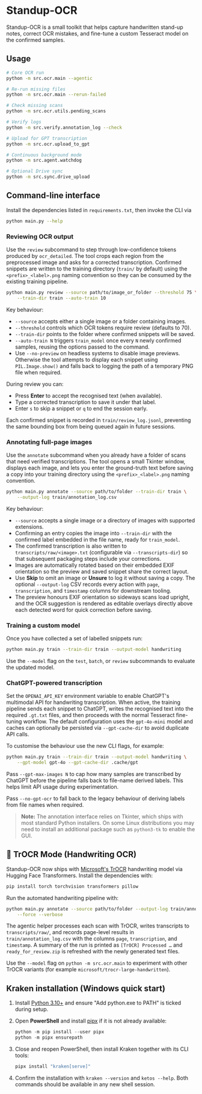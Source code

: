 # Standup-OCR

Standup-OCR is a small toolkit that helps capture handwritten stand-up notes,
correct OCR mistakes, and fine-tune a custom Tesseract model on the confirmed
samples.

## Usage

```bash
# Core OCR run
python -m src.ocr.main --agentic

# Re-run missing files
python -m src.ocr.main --rerun-failed

# Check missing scans
python -m src.ocr.utils.pending_scans

# Verify logs
python -m src.verify.annotation_log --check

# Upload for GPT transcription
python -m src.ocr.upload_to_gpt

# Continuous background mode
python -m src.agent.watchdog

# Optional Drive sync
python -m src.sync.drive_upload
```

## Command-line interface

Install the dependencies listed in `requirements.txt`, then invoke the CLI via

```bash
python main.py --help
```

### Reviewing OCR output

Use the `review` subcommand to step through low-confidence tokens produced by
`ocr_detailed`. The tool crops each region from the preprocessed image and asks
for a corrected transcription. Confirmed snippets are written to the training
directory (`train/` by default) using the `<prefix>_<label>.png` naming
convention so they can be consumed by the existing training pipeline.

```bash
python main.py review --source path/to/image_or_folder --threshold 75 \
    --train-dir train --auto-train 10
```

Key behaviour:

* `--source` accepts either a single image or a folder containing images.
* `--threshold` controls which OCR tokens require review (defaults to 70).
* `--train-dir` points to the folder where confirmed snippets will be saved.
* `--auto-train N` triggers `train_model` once every `N` newly confirmed
  samples, reusing the options passed to the command.
* Use `--no-preview` on headless systems to disable image previews. Otherwise
  the tool attempts to display each snippet using `PIL.Image.show()` and falls
  back to logging the path of a temporary PNG file when required.

During review you can:

* Press **Enter** to accept the recognised text (when available).
* Type a corrected transcription to save it under that label.
* Enter `s` to skip a snippet or `q` to end the session early.

Each confirmed snippet is recorded in `train/review_log.jsonl`, preventing the
same bounding box from being queued again in future sessions.

### Annotating full-page images

Use the `annotate` subcommand when you already have a folder of scans that need
verified transcriptions. The tool opens a small Tkinter window, displays each
image, and lets you enter the ground-truth text before saving a copy into your
training directory using the `<prefix>_<label>.png` naming convention.

```bash
python main.py annotate --source path/to/folder --train-dir train \
    --output-log train/annotation_log.csv
```

Key behaviour:

* `--source` accepts a single image or a directory of images with supported
  extensions.
* Confirming an entry copies the image into `--train-dir` with the confirmed
  label embedded in the file name, ready for `train_model`.
* The confirmed transcription is also written to
  ``transcripts/raw/<image>.txt`` (configurable via ``--transcripts-dir``) so
  that subsequent packaging steps include your corrections.
* Images are automatically rotated based on their embedded EXIF orientation so
  the preview and saved snippet share the correct layout.
* Use **Skip** to omit an image or **Unsure** to log it without saving a copy.
  The optional `--output-log` CSV records every action with `page`,
  `transcription`, and `timestamp` columns for downstream tooling.
* The preview honours EXIF orientation so sideways scans load upright, and the
  OCR suggestion is rendered as editable overlays directly above each detected
  word for quick correction before saving.

### Training a custom model

Once you have collected a set of labelled snippets run:

```bash
python main.py train --train-dir train --output-model handwriting
```

Use the `--model` flag on the `test`, `batch`, or `review` subcommands to
evaluate the updated model.

### ChatGPT-powered transcription

Set the `OPENAI_API_KEY` environment variable to enable ChatGPT's multimodal
API for handwriting transcription. When active, the training pipeline sends
each snippet to ChatGPT, writes the recognised text into the required
`.gt.txt` files, and then proceeds with the normal Tesseract fine-tuning
workflow. The default configuration uses the `gpt-4o-mini` model and caches can
optionally be persisted via `--gpt-cache-dir` to avoid duplicate API calls.

To customise the behaviour use the new CLI flags, for example:

```bash
python main.py train --train-dir train --output-model handwriting \
    --gpt-model gpt-4o --gpt-cache-dir .cache/gpt
```

Pass `--gpt-max-images N` to cap how many samples are transcribed by ChatGPT
before the pipeline falls back to file-name derived labels. This helps limit API
usage during experimentation.

Pass `--no-gpt-ocr` to fall back to the legacy behaviour of deriving labels from
file names when required.

> **Note:** The annotation interface relies on Tkinter, which ships with most
> standard Python installers. On some Linux distributions you may need to
> install an additional package such as `python3-tk` to enable the GUI.

## 🧠 TrOCR Mode (Handwriting OCR)

Standup-OCR now ships with [Microsoft's TrOCR](https://huggingface.co/microsoft)
handwriting model via Hugging Face Transformers. Install the dependencies with:

```bash
pip install torch torchvision transformers pillow
```

Run the automated handwriting pipeline with:

```bash
python main.py annotate --source path/to/folder --output-log train/annotation_log.csv \
    --force --verbose
```

The agentic helper processes each scan with TrOCR, writes transcripts to
`transcripts/raw/`, and records page-level results in `train/annotation_log.csv`
with the columns `page`, `transcription`, and `timestamp`. A summary of the run
is printed as `[TrOCR] Processed …` and `ready_for_review.zip` is refreshed with
the newly generated text files.

Use the `--model` flag on `python -m src.ocr.main` to experiment with other
TrOCR variants (for example `microsoft/trocr-large-handwritten`).

## Kraken installation (Windows quick start)

1. Install [Python 3.10+](https://www.python.org/downloads/windows/) and ensure "Add python.exe to PATH" is ticked during setup.
2. Open **PowerShell** and install [pipx](https://pypa.github.io/pipx/) if it is not already available:

   ```powershell
   python -m pip install --user pipx
   python -m pipx ensurepath
   ```

3. Close and reopen PowerShell, then install Kraken together with its CLI tools:

   ```powershell
   pipx install "kraken[serve]"
   ```

4. Confirm the installation with `kraken --version` and `ketos --help`. Both commands should be available in any new shell session.
